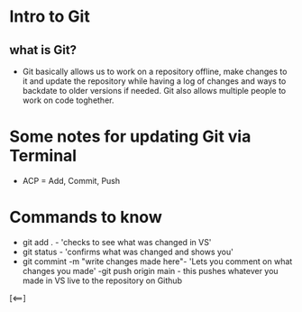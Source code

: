 # Intro to Git
## what is Git?

- Git basically allows us to work on a repository offline, make changes to it and update the repository while having a log of changes and ways to backdate to older versions if needed. Git also allows multiple people to work on code toghether. 

# Some notes for updating Git via Terminal 

- ACP = Add, Commit, Push


# Commands to know

- git add . - 'checks to see what was changed in VS'
- git status - 'confirms what was changed and shows you'
- git commint -m "write changes made here"- 'Lets you comment on what changes you made'
-git push origin main - this pushes whatever you made in VS live to the repository on Github

[<==]
